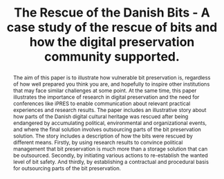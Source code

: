 ---
abstract: The aim of this paper is to illustrate how vulnerable bit preservation is,
  regardless of how well prepared you think you are, and hopefully to inspire other
  institutions that may face similar challenges at some point. At the same time, this
  paper illustrates the importance of research in digital preservation and the need
  for conferences like iPRES to enable communication about relevant practical experiences
  and research results. The paper includes an illustrative story about how parts of
  the Danish digital cultural heritage was rescued after being endangered by accumulating
  political, environmental and organizational events, and where the final solution
  involves outsourcing parts of the bit preservation solution. The story includes
  a description of how the bits were rescued by different means. Firstly, by using
  research results to convince political management that bit preservation is much
  more than a storage solution that can be outsourced. Secondly, by initiating various
  actions to re-establish the wanted level of bit safety. And thirdly, by establishing
  a contractual and procedural basis for outsourcing parts of the bit preservation.
creators:
- Zierau, Eld
date: null
document_url: https://services.phaidra.univie.ac.at/api/object/o:923624/download
grand_parent: iPRES
institutions: []
keywords:
- boston
landing_page_url: https://phaidra.univie.ac.at/o:923624
language: eng
layout: publication
license: CC BY 4.0 International
notes_url: null
parent: iPRES 2018
presentation_url: null
publication_type: paper
size: 772901
source_name: iPRES
title: The Rescue of the Danish Bits - A case study of the rescue of bits and how
  the digital preservation community supported.
year: 2018
---